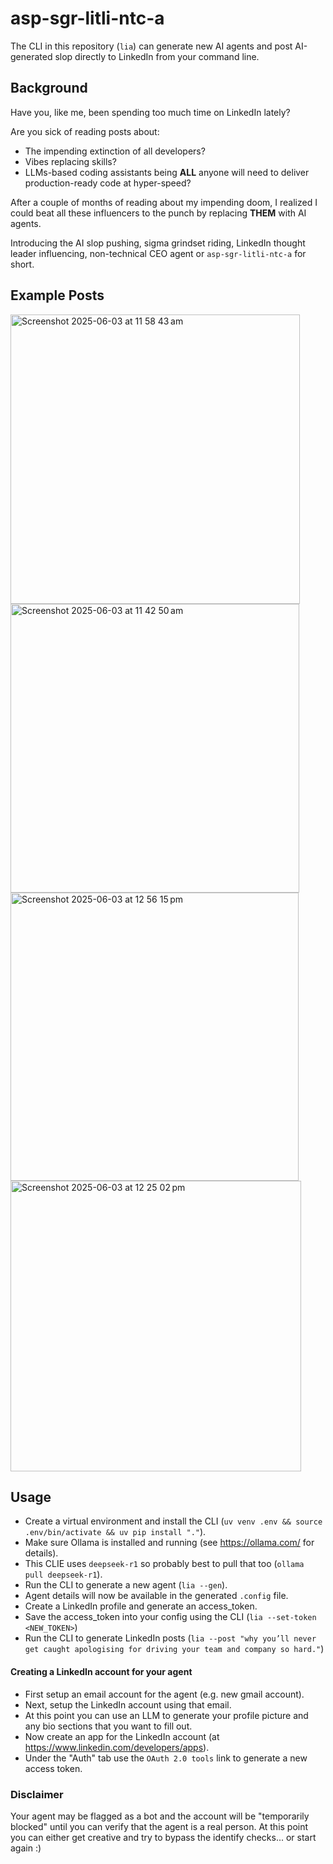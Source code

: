 # asp-sgr-litli-ntc-a

The CLI in this repository (`lia`) can generate new AI agents and post AI-generated slop directly to LinkedIn from your command line.

## Background

Have you, like me, been spending too much time on LinkedIn lately?

Are you sick of reading posts about:
 - The impending extinction of all developers?
 - Vibes replacing skills?
 - LLMs-based coding assistants being **ALL** anyone will need to deliver production-ready code at hyper-speed?

After a couple of months of reading about my impending doom, I realized I could beat all these influencers to the punch by replacing **THEM** with AI agents.

Introducing the AI slop pushing, sigma grindset riding, LinkedIn thought leader influencing, non-technical CEO agent or `asp-sgr-litli-ntc-a` for short.

## Example Posts
<img width="463" alt="Screenshot 2025-06-03 at 11 58 43 am" src="https://github.com/user-attachments/assets/f6f7cf08-b325-40fc-95c6-8d354ec3ad28" />

<br/>
<img width="462" alt="Screenshot 2025-06-03 at 11 42 50 am" src="https://github.com/user-attachments/assets/9b85e7da-1c27-4262-a0f5-7ee6e2ee33f2" />
<br/>
<img width="461" alt="Screenshot 2025-06-03 at 12 56 15 pm" src="https://github.com/user-attachments/assets/2c054049-aa7f-4f69-8768-533b7a82c865" />
<br/>
<img width="465" alt="Screenshot 2025-06-03 at 12 25 02 pm" src="https://github.com/user-attachments/assets/27317f17-7850-4498-83cb-54ad9e7e61f1" />

## Usage

- Create a virtual environment and install the CLI (`uv venv .env && source .env/bin/activate && uv pip install "."`).
- Make sure Ollama is installed and running (see https://ollama.com/ for details).
- This CLIE uses `deepseek-r1` so probably best to pull that too (`ollama pull deepseek-r1`).
- Run the CLI to generate a new agent (`lia --gen`).
- Agent details will now be available in the generated `.config` file.
- Create a LinkedIn profile and generate an access_token.
- Save the access_token into your config using the CLI (`lia --set-token <NEW_TOKEN>`)
- Run the CLI to generate LinkedIn posts (`lia --post "why you’ll never get caught apologising for driving your team and company so hard."`)


#### Creating a LinkedIn account for your agent

- First setup an email account for the agent (e.g. new gmail account).
- Next, setup the LinkedIn account using that email.
- At this point you can use an LLM to generate your profile picture and any bio sections that you want to fill out.
- Now create an app for the LinkedIn account (at https://www.linkedin.com/developers/apps).
- Under the "Auth" tab use the `OAuth 2.0 tools` link to generate a new access token.



### Disclaimer

Your agent may be flagged as a bot and the account will be "temporarily blocked" until you can verify that the agent is a real person.
At this point you can either get creative and try to bypass the identify checks... or start again :)

